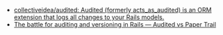 - [collectiveidea/audited: Audited (formerly acts_as_audited) is an ORM extension that logs all changes to your Rails models.](https://github.com/collectiveidea/audited)
- [The battle for auditing and versioning in Rails — Audited vs Paper Trail](https://revs.runtime-revolution.com/the-battle-for-auditing-and-versioning-in-rails-audited-vs-paper-trail-17ad0011ecd9)
